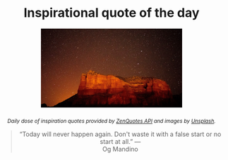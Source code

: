 
<div align="center">

# Inspirational quote of the day

<img src="./data/photo.jpeg" alt="Beautiful nature photo" width="320" height="180">

<sub><i>Daily dose of inspiration quotes provided by [ZenQuotes API](https://zenquotes.io/) and images by [Unsplash](https://unsplash.com/).</i></sub>


<blockquote>&ldquo;Today will never happen again. Don't waste it with a false start or no start at all.&rdquo; &mdash; <footer>Og Mandino</footer></blockquote>

</div>
